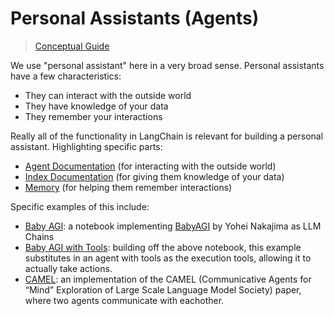 # Personal Assistants (Agents)

> [Conceptual Guide](https://docs.langchain.com/docs/use-cases/personal-assistants)


We use "personal assistant" here in a very broad sense.
Personal assistants have a few characteristics:

- They can interact with the outside world
- They have knowledge of your data
- They remember your interactions

Really all of the functionality in LangChain is relevant for building a personal assistant.
Highlighting specific parts:

- [Agent Documentation](../modules/agents.rst) (for interacting with the outside world)
- [Index Documentation](../modules/indexes.rst) (for giving them knowledge of your data)
- [Memory](../modules/memory.rst) (for helping them remember interactions)

Specific examples of this include:

- [Baby AGI](agents/baby_agi.ipynb): a notebook implementing [BabyAGI](https://github.com/yoheinakajima/babyagi) by Yohei Nakajima as LLM Chains
- [Baby AGI with Tools](agents/baby_agi_with_agent.ipynb): building off the above notebook, this example substitutes in an agent with tools as the execution tools, allowing it to actually take actions.
- [CAMEL](agents/camel_role_playing.ipynb): an implementation of the CAMEL (Communicative Agents for “Mind” Exploration of Large Scale Language Model Society) paper, where two agents communicate with eachother.
